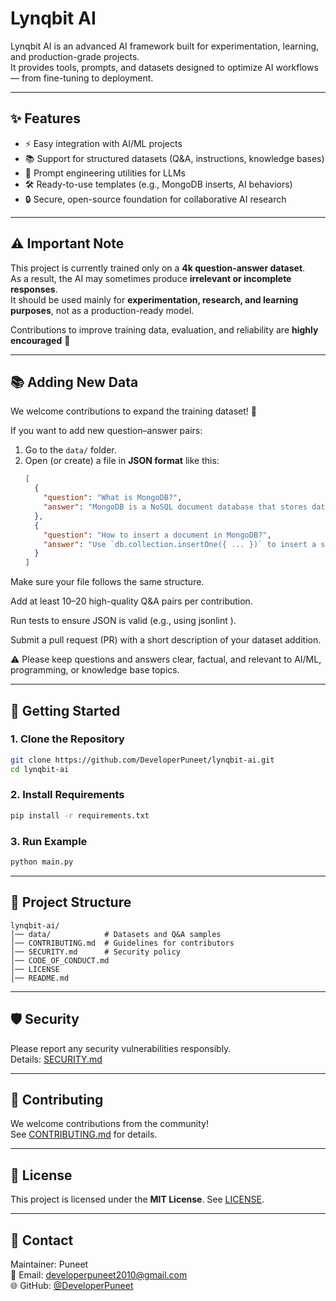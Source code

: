 # Lynqbit AI

Lynqbit AI is an advanced AI framework built for experimentation, learning, and production-grade projects.  
It provides tools, prompts, and datasets designed to optimize AI workflows — from fine-tuning to deployment.

---

## ✨ Features
- ⚡ Easy integration with AI/ML projects  
- 📚 Support for structured datasets (Q&A, instructions, knowledge bases)  
- 🧠 Prompt engineering utilities for LLMs  
- 🛠️ Ready-to-use templates (e.g., MongoDB inserts, AI behaviors)  
- 🔒 Secure, open-source foundation for collaborative AI research  

---

## ⚠️ Important Note
This project is currently trained only on a **4k question-answer dataset**.  
As a result, the AI may sometimes produce **irrelevant or incomplete responses**.  
It should be used mainly for **experimentation, research, and learning purposes**, not as a production-ready model.  

Contributions to improve training data, evaluation, and reliability are **highly encouraged** 🚀

---

## 📚 Adding New Data

We welcome contributions to expand the training dataset! 🎉  

If you want to add new question–answer pairs:  

1. Go to the `data/` folder.  
2. Open (or create) a file in **JSON format** like this:  
   ```json
   [
     {
       "question": "What is MongoDB?",
       "answer": "MongoDB is a NoSQL document database that stores data in flexible JSON-like documents."
     },
     {
       "question": "How to insert a document in MongoDB?",
       "answer": "Use `db.collection.insertOne({ ... })` to insert a single document."
     }
   ]
   ```
Make sure your file follows the same structure.

Add at least 10–20 high-quality Q&A pairs per contribution.

Run tests to ensure JSON is valid (e.g., using jsonlint
).

Submit a pull request (PR) with a short description of your dataset addition.

⚠️ Please keep questions and answers clear, factual, and relevant to AI/ML, programming, or knowledge base topics.

---

## 🚀 Getting Started

### 1. Clone the Repository
```bash
git clone https://github.com/DeveloperPuneet/lynqbit-ai.git
cd lynqbit-ai
```

### 2. Install Requirements
```bash
pip install -r requirements.txt
```

### 3. Run Example
```bash
python main.py
```

---

## 📂 Project Structure
```
lynqbit-ai/
│── data/            # Datasets and Q&A samples
│── CONTRIBUTING.md  # Guidelines for contributors
│── SECURITY.md      # Security policy
│── CODE_OF_CONDUCT.md
│── LICENSE
│── README.md
```

---

## 🛡️ Security
Please report any security vulnerabilities responsibly.  
Details: [SECURITY.md](./SECURITY.md)

---

## 🤝 Contributing
We welcome contributions from the community!  
See [CONTRIBUTING.md](./CONTRIBUTING.md) for details.

---

## 📜 License
This project is licensed under the **MIT License**. See [LICENSE](./LICENSE).

---

## 📧 Contact
Maintainer: Puneet  
📩 Email: developerpuneet2010@gmail.com  
🌐 GitHub: [@DeveloperPuneet](https://github.com/DeveloperPuneet)
